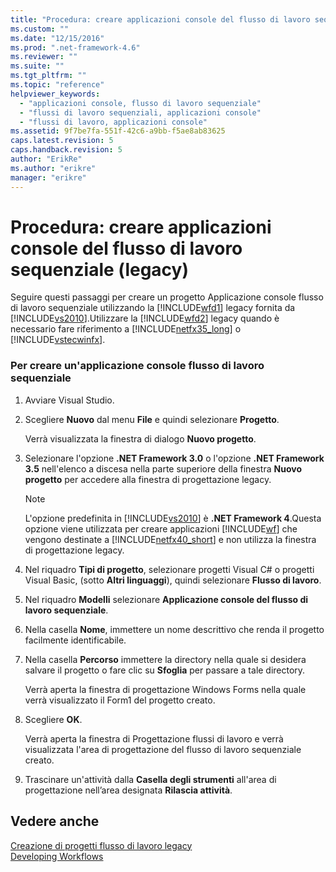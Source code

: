 ```yaml
---
title: "Procedura: creare applicazioni console del flusso di lavoro sequenziale (legacy) | Microsoft Docs"
ms.custom: ""
ms.date: "12/15/2016"
ms.prod: ".net-framework-4.6"
ms.reviewer: ""
ms.suite: ""
ms.tgt_pltfrm: ""
ms.topic: "reference"
helpviewer_keywords: 
  - "applicazioni console, flusso di lavoro sequenziale"
  - "flussi di lavoro sequenziali, applicazioni console"
  - "flussi di lavoro, applicazioni console"
ms.assetid: 9f7be7fa-551f-42c6-a9bb-f5ae8ab83625
caps.latest.revision: 5
caps.handback.revision: 5
author: "ErikRe"
ms.author: "erikre"
manager: "erikre"
---
```

# Procedura: creare applicazioni console del flusso di lavoro sequenziale (legacy)
Seguire questi passaggi per creare un progetto Applicazione console flusso di lavoro sequenziale utilizzando la [!INCLUDE[wfd1](../workflow-designer/includes/wfd1_md.md)] legacy fornita da [!INCLUDE[vs2010](../modeling/includes/vs2010_md.md)].Utilizzare la [!INCLUDE[wfd2](../workflow-designer/includes/wfd2_md.md)] legacy quando è necessario fare riferimento a [!INCLUDE[netfx35_long](../workflow-designer/includes/netfx35_long_md.md)] o [!INCLUDE[vstecwinfx](../workflow-designer/includes/vstecwinfx_md.md)].  
  
### Per creare un'applicazione console flusso di lavoro sequenziale  
  
1.  Avviare Visual Studio.  
  
2.  Scegliere **Nuovo** dal menu **File** e quindi selezionare **Progetto**.  
  
     Verrà visualizzata la finestra di dialogo **Nuovo progetto**.  
  
3.  Selezionare l'opzione **.NET Framework 3.0** o l'opzione **.NET Framework 3.5** nell'elenco a discesa nella parte superiore della finestra **Nuovo progetto** per accedere alla finestra di progettazione legacy.  
  
    > [!NOTE]
    >  L'opzione predefinita in [!INCLUDE[vs2010](../modeling/includes/vs2010_md.md)] è **.NET Framework 4**.Questa opzione viene utilizzata per creare applicazioni [!INCLUDE[wf](../workflow-designer/includes/wf_md.md)] che vengono destinate a [!INCLUDE[netfx40_short](../workflow-designer/includes/netfx40_short_md.md)] e non utilizza la finestra di progettazione legacy.  
  
4.  Nel riquadro **Tipi di progetto**, selezionare progetti Visual C\# o progetti Visual Basic, \(sotto **Altri linguaggi**\), quindi selezionare **Flusso di lavoro**.  
  
5.  Nel riquadro **Modelli** selezionare  **Applicazione console del flusso di lavoro sequenziale**.  
  
6.  Nella casella **Nome**, immettere un nome descrittivo che renda il progetto facilmente identificabile.  
  
7.  Nella casella **Percorso** immettere la directory nella quale si desidera salvare il progetto o fare clic su **Sfoglia** per passare a tale directory.  
  
     Verrà aperta la finestra di progettazione Windows Forms nella quale verrà visualizzato il Form1 del progetto creato.  
  
8.  Scegliere **OK**.  
  
     Verrà aperta la finestra di Progettazione flussi di lavoro e verrà visualizzata l'area di progettazione del flusso di lavoro sequenziale creato.  
  
9. Trascinare un'attività dalla **Casella degli strumenti** all'area di progettazione nell’area designata **Rilascia attività**.  
  
## Vedere anche  
 [Creazione di progetti flusso di lavoro legacy](../workflow-designer/creating-legacy-workflow-projects.md)   
 [Developing Workflows](http://msdn.microsoft.com/it-it/557bcb1f-a7ab-49f6-8df7-2706b7001301)